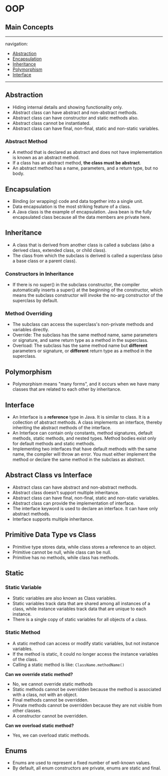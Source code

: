 # OOP

## Main Concepts
---
navigation:
- [Abstraction](#abstraction)
- [Encapsulation](#encapsulation)
- [Inheritance](#inheritance)
- [Polymorphism](#polymorphism)
- [Interface](#interface)
---

## Abstraction
- Hiding internal details and showing functionality only.
- Abstract class can have abstract and non-abstract methods.
- Abstract class can have constructor and static methods also.
- Abstract class cannot be instantiated.
- Abstract class can have final, non-final, static and non-static variables.

### Abstract Method
- A method that is declared as abstract and does not have implementation is known as an abstract method.
- If a class has an abstract method, **the class must be abstract**.
- An abstract method has a name, parameters, and a return type, but no body.

## Encapsulation
- Binding (or wrapping) code and data together into a single unit.
- Data encapsulation is the most striking feature of a class.
- A Java class is the example of encapsulation. Java bean is the fully encapsulated class because all the data members are private here.

## Inheritance
- A class that is derived from another class is called a subclass (also a derived class, extended class, or child class).
- The class from which the subclass is derived is called a superclass (also a base class or a parent class).

### Constructors in Inheritance
- If there is no super() in the subclass constructor, the compiler automatically inserts a super() at the beginning of the constructor, which means the subclass constructor will invoke the no-arg constructor of the superclass by default.

### Method Overriding
- The subclass can access the superclass's non-private methods and variables directly.
- Override: The subclass has the same method name, same parameters or signature, and same return type as a method in the superclass.
- Overload: The subclass has the same method name but **different** parameters or signature, or **different** return type as a method in the superclass.

## Polymorphism
- Polymorphism means "many forms", and it occurs when we have many classes that are related to each other by inheritance.

## Interface
- An Interface is a **reference** type in Java. It is similar to class. It is a collection of abstract methods. A class implements an interface, thereby inheriting the abstract methods of the interface.
- An Interface can contain only constants, method signatures, default methods, static methods, and nested types. Method bodies exist only for default methods and static methods.
- Implementing two interfaces that have default methods with the same name, the compiler will throw an error. You must either implement the method or declare the same method in the subclass as abstract.

## Abstract Class vs Interface
- Abstract class can have abstract and non-abstract methods.
- Abstract class doesn't support multiple inheritance.
- Abstract class can have final, non-final, static and non-static variables.
- Abstract class can provide the implementation of interface.
- The interface keyword is used to declare an interface. It can have only abstract methods.
- Interface supports multiple inheritance.

## Primitive Data Type vs Class
- Primitive type stores data, while class stores a reference to an object.
- Primitive cannot be null, while class can be null.
- Primitive has no methods, while class has methods.

## Static
### Static Variable
- Static variables are also known as Class variables.
- Static variables track data that are shared among all instances of a class, while instance variables track data that are unique to each instance.
- There is a single copy of static variables for all objects of a class.

### Static Method
- A static method can access or modify static variables, but not instance variables.
- If the method is static, it could no longer access the instance variables of the class.
- Calling a static method is like: `ClassName.methodName()`

**Can we override static method?**
- No, we cannot override static methods
- Static methods cannot be overridden because the method is associated with a class, not with an object.
- Final methods cannot be overridden.
- Private methods cannot be overridden because they are not visible from other classes.
- A constructor cannot be overridden.

**Can we overload static method?**
- Yes, we can overload static methods.

## Enums
- Enums are used to represent a fixed number of well-known values.
- By default, all enum constructors are private, enums are static and final.